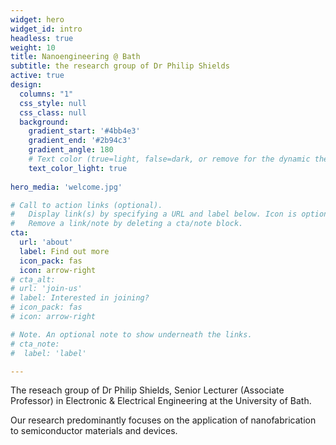 ```yaml
---
widget: hero
widget_id: intro
headless: true
weight: 10
title: Nanoengineering @ Bath
subtitle: the research group of Dr Philip Shields
active: true
design:
  columns: "1"
  css_style: null
  css_class: null
  background:
    gradient_start: '#4bb4e3'
    gradient_end: '#2b94c3'
    gradient_angle: 180
    # Text color (true=light, false=dark, or remove for the dynamic theme color).
    text_color_light: true
    
hero_media: 'welcome.jpg'

# Call to action links (optional).
#   Display link(s) by specifying a URL and label below. Icon is optional for `cta`.
#   Remove a link/note by deleting a cta/note block.
cta:
  url: 'about'
  label: Find out more 
  icon_pack: fas
  icon: arrow-right
# cta_alt:
# url: 'join-us'
# label: Interested in joining?
# icon_pack: fas
# icon: arrow-right

# Note. An optional note to show underneath the links.
# cta_note:
#  label: 'label'

---
```

The reseach group of Dr Philip Shields, Senior Lecturer (Associate Professor) in Electronic & Electrical Engineering at the University of Bath. 

Our research predominantly focuses on the application of nanofabrication to semiconductor materials and devices.

